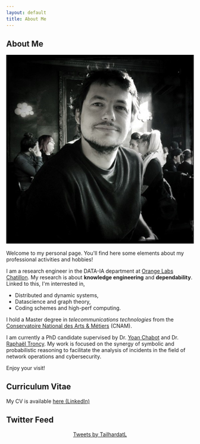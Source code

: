 ```yaml
---
layout: default
title: About Me
---
```


## About Me

<img class="profile-picture" src="me.jpg">

Welcome to my personal page.
You'll find here some elements about my professional activities and hobbies!

I am a research engineer in the DATA-IA department at [Orange Labs Chatillon](https://hellofuture.orange.com/fr/).
My research is about **knowledge engineering** and **dependability**.
Linked to this, I'm interrested in,
* Distributed and dynamic systems,
* Datascience and graph theory,
* Coding schemes and high-perf computing.

I hold a Master degree in *telecommunications technologies* from the [Conservatoire National des Arts & Métiers](http://www.cnam.fr/) (CNAM).

I am currently a PhD candidate supervised by Dr. [Yoan Chabot](https://yoanchabot.github.io/) and Dr. [Raphaël Troncy](https://www.eurecom.fr/~troncy/).
My work is focused on the synergy of symbolic and probabilistic reasoning to facilitate the analysis of incidents in the field of network operations and cybersecurity.

Enjoy your visit!

## Curriculum Vitae

My CV is available [here (LinkedIn)](https://www.linkedin.com/in/lionel-tailhardat-566510120/)

## Twitter Feed
<div class="jekyll-twitter-plugin" align="center">
    <div class="jekyll-twitter-plugin"><a class="twitter-timeline" data-width="500" data-height="250" data-tweet-limit="5" href="https://twitter.com/TailhardatL?ref_src=twsrc%5Etfw">Tweets by TailhardatL</a>
<script async="" src="https://platform.twitter.com/widgets.js" charset="utf-8"></script>
</div>
